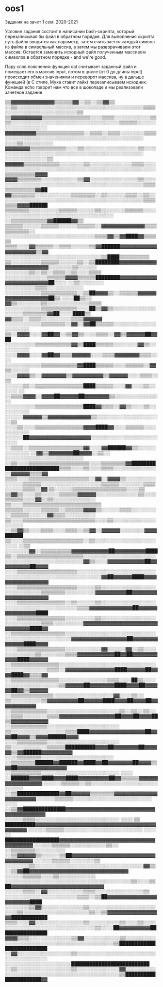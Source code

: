 # oos1
Задания на зачет 1 сем. 2020-2021

Условие задания состоит в написании bash-скрипта, который перезаписывал бы файл в обратном порядке. Для выполнения скрипта путь файла вводится как параметр, затем считывается каждый символ из файла в символьный массив, а затем мы разворачиваем этот массив. Остается заменить исходный файл полученным массивом символов в обратном порядке - and we're good.

Пару слов пояснения: функция cat считывает заданный файл и помещает его в массив input, потом в цикле (от 0 до длины input) происходит обмен значениями и переворот массива, ну а дальше функцией (в С стиле, Муха ставит лайк) перезаписываем исходник. 
Команда echo говорит нам что все в шоколаде и мы реализовали зачетное задание




▒▒▓▓▓▓▓▓▓▓▓▓▓▓▓▓▒▒▒▒▒▒▓▓░░▒▒░░▒▒▓▓▒▒  ░░▒▒░░░░░░░░░░░░░░░░░░░░░░░░░░░░░░░░░░░░░░░░░░▒▒▒▒░░░░░░░░░░░░░░░░░░░░░░░░▒▒
▒▒▓▓▓▓▓▓▓▓▓▓▒▒▒▒▒▒▒▒▒▒▒▒▒▒▒▒░░░░▒▒▒▒░░░░░░░░░░░░▒▒▒▒░░░░░░░░░░░░░░░░░░░░░░░░░░░░░░░░░░░░▒▒▒▒▒▒░░░░░░░░░░░░░░░░░░░░
▓▓▓▓▓▓▓▓▓▓▒▒▒▒▒▒▒▒▒▒▒▒▒▒▒▒░░▒▒▒▒░░▒▒▒▒░░░░░░░░▒▒▒▒░░░░░░░░░░░░░░░░░░░░░░░░░░░░░░░░░░░░░░░░░░░░░░  ░░░░▒▒░░░░░░░░░░
▓▓▓▓▓▓▓▓▒▒▒▒▒▒▒▒▒▒▒▒░░░░▒▒░░░░░░░░░░░░░░░░░░▒▒░░░░░░░░░░░░░░░░░░░░░░░░░░░░░░░░░░░░░░░░░░░░░░░░░░  ░░░░░░░░░░░░░░▒▒
▓▓▓▓▓▓▒▒▒▒▒▒▒▒▒▒▒▒░░░░░░░░▒▒░░░░░░░░░░░░░░▒▒▒▒░░░░░░░░░░░░░░░░░░░░░░░░░░░░░░░░░░░░░░░░░░░░░░░░░░░░░░▒▒▒▒▒▒▒▒▒▒▓▓▓▓
▓▓▓▓▒▒▒▒▒▒▒▒░░░░░░░░░░░░▒▒▓▓░░░░░░░░░░░░░░░░▒▒░░░░░░░░░░░░░░░░░░░░░░░░░░░░░░░░░░░░░░░░░░░░░░░░░░▒▒▒▒▒▒▒▒▒▒▒▒▒▒▓▓██
▓▓▒▒▒▒▒▒▒▒░░░░░░░░░░░░▒▒▒▒▒▒▒▒░░▒▒░░░░░░▒▒▒▒░░▒▒░░░░░░░░░░░░░░░░░░░░░░░░░░░░░░░░░░░░░░░░░░░░░░░░▒▒▒▒▒▒▒▒▓▓▓▓██████
▒▒▒▒▒▒▒▒░░░░░░░░░░▒▒▒▒▒▒░░░░░░▒▒░░░░░░░░▒▒▒▒▒▒░░░░░░░░░░░░░░░░░░░░░░░░░░░░░░░░░░░░░░░░  ░░▒▒▒▒▒▒▒▒▒▒▒▒▓▓██████▓▓▒▒
▒▒▒▒▒▒░░░░░░▒▒▒▒▒▒░░░░░░▒▒▒▒▒▒░░▓▓▓▓▓▓▓▓▓▓▓▓▓▓▒▒▒▒▒▒▒▒▒▒▒▒░░  ░░░░░░░░░░░░░░░░░░░░░░░░░░░░░░▒▒▒▒▓▓▒▒▓▓████▓▓▒▒▒▒▒▒
▒▒▒▒░░░░▓▓▒▒▒▒▒▒░░▒▒▒▒░░░░░░▒▒▓▓██████▓▓▓▓▓▓▓▓▓▓▓▓▓▓▓▓▓▓▓▓▓▓▒▒▓▓  ░░░░░░░░░░░░░░░░░░░░░░░░░░░░░░░░▒▒████▒▒▒▒▒▒▒▒▒▒
▒▒░░░░░░░░░░▒▒▒▒▒▒░░░░░░▒▒░░▒▒████████▓▓▓▓▓▓▓▓▓▓▓▓▓▓▓▓▓▓▓▓▓▓▓▓▓▓░░░░░░░░▒▒░░░░░░  ░░░░░░░░▒▒░░▒▒░░▒▒▒▒░░▒▒░░░░▒▒▒▒
░░░░░░░░░░░░░░▒▒▒▒▒▒▓▓▓▓▒▒▒▒▒▒████████▓▓▓▓▓▓▓▓▓▓▓▓▓▓▓▓▓▓▓▓▓▓▓▓▓▓██░░░░  ░░▒▒░░░░░░░░    ░░░░░░░░░░▒▒▒▒░░░░░░░░░░░░
░░░░░░░░░░░░▒▒▒▒▒▒▒▒▒▒▒▒░░▒▒██▓▓▓▓▒▒░░▒▒▒▒▒▒▓▓▓▓▓▓▓▓▓▓▓▓▓▓▓▓▓▓▓▓██▒▒  ░░░░██▒▒░░  ▓▓▒▒░░░░░░░░▒▒░░░░░░░░░░░░░░▒▒▒▒
░░░░░░░░░░░░▒▒▒▒▒▒▒▒▒▒▒▒░░░░██▒▒▓▓▒▒░░░░░░░░░░░░░░░░░░░░▒▒▒▒▒▒▒▒▓▓██░░░░  ████▒▒  ▓▓▒▒▒▒░░▒▒▒▒░░░░░░░░░░▒▒▒▒▓▓▓▓▓▓
░░░░░░░░░░░░▒▒▒▒▒▒▒▒░░▓▓░░▓▓██▒▒▒▒▒▒░░░░░░░░░░░░░░░░░░░░░░    ▒▒░░▓▓▓▓░░░░▓▓██▓▓░░▒▒▓▓▒▒░░░░▒▒▒▒░░▓▓▒▒▓▓▓▓▓▓██▓▓██
░░░░░░░░░░▒▒▒▒▒▒▒▒▒▒▒▒▓▓▒▒████▒▒▒▒▒▒░░░░░░░░▓▓▒▒░░░░░░░░░░    ░░░░▓▓▓▓░░░░▓▓██▓▓▒▒▒▒▓▓▓▓▓▓░░░░▒▒▒▒▓▓▓▓▓▓▓▓▒▒▒▒░░░░
░░░░░░░░░░░░▒▒▒▒▒▒▒▒▒▒▒▒▓▓████▒▒▒▒▒▒░░░░▒▒▒▒▒▒░░▓▓▒▒░░░░░░    ░░░░▓▓▓▓▒▒░░▓▓▓▓▓▓▓▓▒▒▓▓▓▓▓▓▓▓▓▓▒▒▓▓▓▓▓▓░░░░▒▒▒▒░░▒▒
░░░░░░▒▒░░▒▒▒▒▒▒▒▒▒▒▒▒▒▒▒▒████▒▒▒▒▒▒░░░░▓▓░░░░▒▒░░░░░░  ░░    ░░▒▒▒▒▓▓▓▓░░▓▓▓▓██▓▓▓▓▓▓██▓▓▓▓▓▓▓▓▒▒░░░░░░░░░░░░░░░░
░░░░░░░░░░▒▒▒▒▒▒▒▒▒▒▒▒▒▒▒▒████▓▓▒▒▒▒░░▓▓▒▒░░░░▒▒░░░░░░░░░░  ░░░░░░▓▓▓▓▓▓▒▒▓▓▓▓▓▓▓▓▓▓▓▓▓▓▒▒░░░░░░░░░░░░░░░░░░░░░░▒▒
░░░░▒▒░░░░▒▒▒▒▒▒▒▒▒▒▒▒▒▒▒▒▓▓▓▓████▓▓░░░░▒▒▒▒▒▒░░░░░░░░░░░░  ░░░░░░██▓▓▓▓▓▓▓▓▓▓▓▓▓▓▓▓▓▓▓▓░░░░░░░░░░░░░░░░░░░░░░░░░░
░░▒▒▒▒░░▒▒▒▒▒▒▒▒▒▒▒▒▒▒▒▒▒▒▓▓░░░░▓▓██████▓▓▒▒░░░░░░░░░░░░░░  ░░▓▓▒▒▓▓▓▓▓▓▓▓██▓▓▓▓░░▒▒░░  ░░░░░░░░░░░░░░░░░░░░░░░░░░
░░▒▒░░░░▒▒▒▒▒▒▒▒▒▒▒▒▒▒▒▒▒▒▒▒░░░░▒▒▒▒▒▒▒▒▓▓██████████████████████████▒▒▒▒░░░░▒▒░░░░▒▒▒▒░░░░░░░░░░░░░░░░▓▓▓▓▓▓▒▒▒▒▓▓
▒▒▒▒░░░░▒▒▒▒▒▒▒▒▒▒▒▒▒▒▒▒▒▒▒▒░░▓▓░░▓▓▓▓▒▒░░░░░░░░░░░░░░░░▒▒▒▒▒▒░░░░░░░░░░░░░░░░░░░░▒▒▒▒▒▒░░░░░░░░▒▒▒▒░░░░░░▒▒▒▒░░▓▓
▒▒░░░░░░▒▒▒▒▒▒▒▒▒▒▒▒▒▒▒▒▒▒░░░░▒▒  ▒▒▓▓▒▒░░░░▒▒░░░░░░▒▒▒▒▒▒▓▓▓▓▓▓░░░░░░░░░░░░░░▒▒░░░░▒▒▒▒▒▒░░░░▓▓░░▒▒░░░░░░░░░░░░░░
▒▒░░░░▒▒▒▒▒▒▒▒▒▒▒▒▒▒▒▒▒▒▒▒▒▒▒▒▒▒  ▒▒▒▒▒▒░░░░░░▒▒▒▒▒▒░░▒▒▒▒▒▒▓▓▓▓▒▒░░░░░░▒▒▒▒░░░░░░░░░░▒▒▒▒▒▒░░░░░░▓▓▒▒▒▒░░░░░░░░░░
▒▒░░░░▒▒▒▒▒▒▒▒▒▒▒▒▒▒▒▒▒▒▒▒▒▒▒▒░░░░▒▒░░░░░░░░░░░░░░░░░░░░  ░░▒▒▓▓▒▒░░░░▒▒▒▒░░░░▒▒▒▒░░▒▒▓▓░░▓▓▓▓▓▓░░░░░░░░▓▓▓▓██████
▒▒░░░░▒▒▒▒▒▒▒▒▒▒▒▒▒▒▒▒▒▒▒▒░░▒▒░░░░░░░░░░░░░░░░░░░░░░░░    ░░▒▒  ░░░░░░░░▓▓░░▒▒▒▒▒▒▒▒▒▒▓▓▓▓▓▓▓▓▓▓▓▓██▓▓▓▓▓▓▓▓▓▓████
▒▒░░▒▒▒▒▒▒▒▒▒▒▒▒▒▒▒▒▒▒▒▒▒▒░░░░░░░░░░░░░░░░░░░░░░░░░░░░░░░░░░░░░░░░░░░░░░░░░░▓▓▒▒░░░░▓▓▓▓▓▓▓▓▓▓▓▓██▓▓▓▓▓▓▓▓▓▓██▓▓▓▓
░░░░▒▒▒▒▒▒▒▒▒▒▒▒▒▒▒▒▒▒▒▒░░░░░░░░░░░░░░░░░░░░░░░░░░░░░░░░░░░░░░░░░░░░░░░░░░░░░░░░░░▓▓██▓▓▓▓▓▓████▓▓▓▓▓▓▓▓▓▓▓▓▓▓▓▓▓▓
░░░░▒▒▒▒▒▒▒▒▒▒▒▒▒▒▒▒▒▒▒▒░░░░░░▒▒░░░░░░░░░░░░░░░░░░░░░░░░░░░░░░▒▒▒▒▒▒▒▒░░░░░░░░░░▓▓▓▓▓▓▓▓▓▓██▓▓▓▓▓▓▓▓▓▓▓▓▓▓▓▓▓▓▓▓▓▓
░░░░▒▒▒▒▒▒▒▒▒▒▒▒▒▒▒▒░░▒▒░░░░░░▒▒░░░░░░░░░░░░░░░░░░░░░░░░░░░░░░░░░░░░░░░░░░▒▒▒▒▓▓▓▓▓▓▓▓▓▓▓▓▓▓██▓▓▓▓▓▓▓▓▓▓▓▓▓▓▓▓████
░░░░▒▒▒▒▒▒▒▒▒▒▒▒▒▒▒▒░░░░░░░░░░▒▒░░░░░░░░░░░░░░░░░░░░░░░░░░░░░░▒▒▒▒░░░░░░░░░░▓▓▓▓▓▓▓▓▓▓▓▓▓▓▓▓▓▓▓▓▓▓▓▓▓▓▓▓▓▓▓▓████▓▓
░░▒▒▒▒▒▒▒▒▒▒▒▒▒▒▒▒▒▒░░░░░░░░░░░░░░░░░░░░░░░░░░░░░░░░░░░░░░░░░░░░░░░░░░░░▓▓▓▓▓▓▓▓▓▓▓▓▓▓▓▓▓▓██▓▓▓▓▓▓▓▓▓▓▓▓▓▓████▓▓▓▓
░░░░▒▒▒▒▒▒▒▒▒▒▒▒▒▒▒▒░░░░░░░░░░░░▓▓░░░░░░▓▓░░▒▒░░░░░░░░░░░░░░▒▒░░░░░░░░▒▒▒▒▓▓▓▓▓▓▓▓▓▓▓▓██▓▓██▓▓▓▓▓▓▓▓▓▓▓▓████▓▓▓▓▓▓
░░▒▒▒▒▒▒▒▒▒▒▒▒▒▒▒▒░░░░░░░░░░░░░░░░░░░░░░░░░░░░░░░░░░░░░░░░░░░░░░▒▒▒▒░░▓▓▓▓▓▓▓▓▓▓▓▓▓▓▓▓████▓▓▓▓▓▓██▓▓▓▓████▓▓▒▒▒▒▓▓
░░▒▒▒▒▒▒▒▒▒▒▒▒▒▒▒▒░░░░░░░░░░░░░░░░▒▒▒▒░░░░██▒▒░░░░░░░░░░░░░░░░░░░░░░▒▒▓▓▓▓▓▓██▓▓▓▓▓▓▓▓████▓▓▓▓██▓▓▓▓▓▓██▓▓▒▒▓▓▓▓▓▓
░░▒▒▒▒▒▒▒▒▒▒▒▒▒▒░░░░░░░░░░░░░░░░░░░░▓▓░░░░▒▒░░        ▒▒░░░░░░░░░░▒▒▓▓▓▓▓▓▓▓▓▓██▓▓▓▓▓▓████▓▓▓▓██▓▓▓▓██▓▓▓▓▓▓▓▓▓▓▓▓
░░▒▒▒▒▒▒▒▒▒▒▒▒░░░░░░░░░░░░░░░░░░░░░░░░▒▒░░▒▒░░▒▒░░░░▒▒▒▒░░░░░░░░▒▒▒▒▓▓▓▓▓▓▓▓▓▓▓▓▓▓▓▓▓▓██▓▓▓▓██▓▓▓▓██▒▒▓▓▓▓▓▓▓▓▓▓▓▓
░░▒▒▒▒▒▒▒▒▒▒▒▒░░░░░░░░░░░░░░░░░░░░░░░░  ▒▒░░░░░░░░░░░░░░░░░░▒▒▒▒████▓▓▓▓▓▓▓▓▓▓▓▓▓▓▓▓▓▓██▓▓▓▓██▓▓▓▓▒▒▓▓▓▓██████▓▓▓▓
░░░░▒▒▒▒▒▒▒▒▒▒░░░░░░░░░░░░░░░░░░░░░░░░    ▒▒░░░░░░░░░░░░▒▒▒▒▒▒██████████▓▓▓▓██▓▓▓▓▓▓▓▓██▓▓▓▓▓▓▒▒▓▓██████▓▓▓▓▓▓▓▓▓▓
░░░░▒▒▒▒▒▒▒▒░░░░░░░░░░░░░░░░░░░░░░░░        ░░▒▒▒▒▒▒▒▒██████▓▓██████▓▓████▓▓██▓▓▓▓▓▓▓▓██▓▓▓▓▒▒▓▓██▓▓▓▓▓▓▓▓▓▓▓▓▓▓▓▓
░░▒▒▒▒▒▒▒▒▒▒░░░░░░░░░░░░░░░░░░░░░░░░░░    ░░░░      ░░██████▓▓▓▓████▓▓▓▓████▓▓▓▓▓▓▓▓▓▓██▓▓▒▒▒▒▒▒▓▓▓▓▓▓▓▓▓▓▓▓▓▓▓▓▓▓
░░░░░░▒▒▒▒▒▒░░▒▒░░░░░░░░░░░░░░░░░░░░░░    ░░░░░░      ░░▒▒██████████████▓▓██▓▓▓▓▓▓▒▒▒▒▒▒▒▒▓▓▓▓▓▓▓▓▓▓▓▓▓▓▓▓▓▓▓▓▓▓▓▓
░░░░░░▒▒▒▒▒▒░░░░░░░░░░░░░░░░░░░░░░░░░░    ░░░░      ░░▒▒▓▓██████████████▓▓▓▓▓▓▓▓▓▓▓▓▓▓▓▓▓▓▓▓▓▓▓▓▓▓▓▓▓▓▓▓▓▓▓▓▓▓▓▓▓▓
░░░░░░▒▒▒▒░░░░░░░░░░░░░░░░░░░░░░░░░░░░    ░░░░        ▒▒  ██████████▓▓▓▓▓▓▓▓▓▓▓▓▓▓▓▓▓▓▓▓▓▓▓▓▓▓▓▓▓▓▓▓▓▓▓▓▓▓▓▓▓▓▓▓▓▓
░░░░░░▒▒▒▒▒▒░░░░░░░░░░░░░░░░░░░░░░░░░░    ░░░░      ░░  ██████████████████▓▓▓▓▓▓▓▓▓▓▓▓▓▓▓▓▓▓▓▓▓▓▓▓▓▓▓▓▓▓▓▓▓▓▓▓▓▓▓▓
░░░░░░▒▒▒▒▒▒░░░░░░░░░░░░▒▒░░  ░░▒▒▒▒▒▒▒▒░░░░░░░░░░      ░░▒▒▓▓▓▓▓▓▒▒░░░░░░▒▒██▓▓▓▓▓▓▓▓▓▓▓▓▓▓▓▓▓▓▓▓▓▓▓▓▓▓▓▓▓▓▓▓▓▓▓▓
░░░░░░▒▒▒▒▒▒░░░░░░░░▒▒  ░░░░░░░░▒▒░░░░░░░░░░░░░░░░░░░░░░░░░░░░░░░░░░░░▓▓▒▒░░▒▒▓▓██▓▓▓▓▓▓▓▓▓▓▓▓▓▓▓▓▓▓▓▓▓▓▓▓▓▓▓▓▓▓▓▓
░░░░░░▒▒▒▒▒▒░░░░▒▒░░░░░░░░░░░░  ░░░░░░░░░░░░░░░░░░░░░░░░░░░░░░░░░░░░░░░░░░▒▒░░░░▒▒██▓▓▓▓▓▓▓▓▓▓▓▓▓▓▓▓▓▓▓▓▓▓▓▓▓▓▓▓▓▓
░░░░░░▒▒▒▒░░▓▓░░░░░░░░░░░░▒▒▒▒░░░░░░░░░░░░░░░░▒▒    ░░░░░░░░░░░░░░░░░░░░░░░░▒▒▒▒░░▒▒██▓▓▓▓▓▓▓▓▓▓▓▓▓▓▓▓▓▓▓▓▓▓▓▓████
░░░░░░░░▒▒▓▓░░░░░░░░░░░░░░▒▒░░░░░░░░░░░░░░░░░░░░░░░░░░▒▒░░░░░░░░░░░░░░░░░░░░░░▒▒░░▒▒▓▓▓▓▓▓▓▓▓▓▓▓▓▓▓▓▓▓████████████
▒▒▒▒░░░░▓▓░░░░░░░░░░░░░░░░▒▒░░░░░░░░░░▒▒░░░░▒▒░░░░░░░░░░░░░░░░░░░░░░░░░░░░░░░░░░▒▒░░░░██▓▓▓▓▓▓▓▓▓▓████████████████
▓▓▓▓▒▒▒▒░░░░░░░░░░░░░░▒▒▓▓░░░░░░░░░░░░▒▒░░░░░░░░░░░░░░░░░░░░░░░░░░░░░░░░░░░░░░░░░░░░░░▒▒██████████████████████████
░░▓▓░░░░░░░░░░░░░░░░░░▒▒░░░░░░░░░░░░░░░░░░░░░░░░░░░░░░░░░░░░░░░░  ░░░░░░░░░░░░░░░░░░░░░░██████████████████████████
░░▒▒░░░░░░░░░░░░░░░░░░▒▒░░░░░░░░░░░░░░▓▓░░░░░░░░░░░░░░░░░░░░░░░░░░░░░░░░░░░░░░░░░░░░░░░░▒▒██████████████████████▓▓
